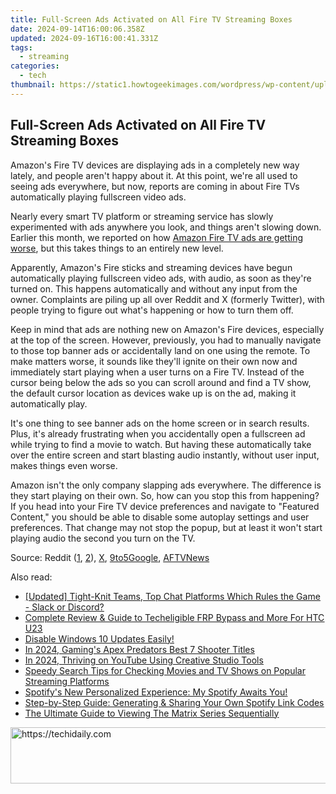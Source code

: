 ```yaml
---
title: Full-Screen Ads Activated on All Fire TV Streaming Boxes
date: 2024-09-14T16:00:06.358Z
updated: 2024-09-16T16:00:41.331Z
tags:
  - streaming
categories:
  - tech
thumbnail: https://static1.howtogeekimages.com/wordpress/wp-content/uploads/2021/12/52567967990_7e6cf57862_o.jpg
---
```


## Full-Screen Ads Activated on All Fire TV Streaming Boxes

Amazon's Fire TV devices are displaying ads in a completely new way lately, and people aren't happy about it. At this point, we're all used to seeing ads everywhere, but now, reports are coming in about Fire TVs automatically playing fullscreen video ads.

 Nearly every smart TV platform or streaming service has slowly experimented with ads anywhere you look, and things aren't slowing down. Earlier this month, we reported on how [Amazon Fire TV ads are getting worse](https://video-ai-editor.techidaily.com/updated-in-2024-free-video-editing-for-gamers-the-best-options/), but this takes things to an entirely new level.

 Apparently, Amazon's Fire sticks and streaming devices have begun automatically playing fullscreen video ads, with audio, as soon as they're turned on. This happens automatically and without any input from the owner. Complaints are piling up all over Reddit and X (formerly Twitter), with people trying to figure out what's happening or how to turn them off.

 Keep in mind that ads are nothing new on Amazon's Fire devices, especially at the top of the screen. However, previously, you had to manually navigate to those top banner ads or accidentally land on one using the remote. To make matters worse, it sounds like they'll ignite on their own now and immediately start playing when a user turns on a Fire TV. Instead of the cursor being below the ads so you can scroll around and find a TV show, the default cursor location as devices wake up is on the ad, making it automatically play.

 It's one thing to see banner ads on the home screen or in search results. Plus, it's already frustrating when you accidentally open a fullscreen ad while trying to find a movie to watch. But having these automatically take over the entire screen and start blasting audio instantly, without user input, makes things even worse.

 Amazon isn't the only company slapping ads everywhere. The difference is they start playing on their own. So, how can you stop this from happening? If you head into your Fire TV device preferences and navigate to "Featured Content," you should be able to disable some autoplay settings and user preferences. That change may not stop the popup, but at least it won't start playing audio the second you turn on the TV.

 Source: Reddit ([1](https://www.reddit.com/r/amazonecho/comments/17zgyt4/latest%5Fupdate%5Fon%5Ffiretv%5Fcauses%5Fads%5Fto%5Fimmediately/), [2](https://www.reddit.com/r/fireTV/comments/17yovn0/fire%5Ftv%5Fshowing%5Fadvertisement%5Fwhen%5Fturned%5Fon/)), [X](https://twitter.com/Cheese%5FHo12/status/1726407375110754734), [9to5Google](https://9to5google.com/2023/11/23/amazon-fire-tv-fullscreen-video-ads-autoplay/), [AFTVNews](https://www.aftvnews.com/fire-tvs-now-autoplay-full-screen-video-ads-when-waking-up-and-what-you-can-do-about-it/)

<ins class="adsbygoogle"
     style="display:block"
     data-ad-format="autorelaxed"
     data-ad-client="ca-pub-7571918770474297"
     data-ad-slot="1223367746"></ins>

<ins class="adsbygoogle"
     style="display:block"
     data-ad-client="ca-pub-7571918770474297"
     data-ad-slot="8358498916"
     data-ad-format="auto"
     data-full-width-responsive="true"></ins>

<span class="atpl-alsoreadstyle">Also read:</span>
<div><ul>
<li><a href="https://discord-videos.techidaily.com/updated-tight-knit-teams-top-chat-platforms-which-rules-the-game-slack-or-discord/"><u>[Updated] Tight-Knit Teams, Top Chat Platforms Which Rules the Game - Slack or Discord?</u></a></li>
<li><a href="https://android-unlock.techidaily.com/complete-review-and-guide-to-techeligible-frp-bypass-and-more-for-htc-u23-by-drfone-android/"><u>Complete Review & Guide to Techeligible FRP Bypass and More For HTC U23</u></a></li>
<li><a href="https://tech-recovery.techidaily.com/1723808290732-disable-windows-10-updates-easily/"><u>Disable Windows 10 Updates Easily!</u></a></li>
<li><a href="https://desktop-recording.techidaily.com/in-2024-gamings-apex-predators-best-7-shooter-titles/"><u>In 2024, Gaming's Apex Predators Best 7 Shooter Titles</u></a></li>
<li><a href="https://youtube-stream.techidaily.com/in-2024-thriving-on-youtube-using-creative-studio-tools/"><u>In 2024, Thriving on YouTube Using Creative Studio Tools</u></a></li>
<li><a href="https://media-tips.techidaily.com/speedy-search-tips-for-checking-movies-and-tv-shows-on-popular-streaming-platforms/"><u>Speedy Search Tips for Checking Movies and TV Shows on Popular Streaming Platforms</u></a></li>
<li><a href="https://media-tips.techidaily.com/spotifys-new-personalized-experience-my-spotify-awaits-you/"><u>Spotify's New Personalized Experience: My Spotify Awaits You!</u></a></li>
<li><a href="https://media-tips.techidaily.com/step-by-step-guide-generating-and-sharing-your-own-spotify-link-codes/"><u>Step-by-Step Guide: Generating & Sharing Your Own Spotify Link Codes</u></a></li>
<li><a href="https://tech-recovery.techidaily.com/the-ultimate-guide-to-viewing-the-matrix-series-sequentially/"><u>The Ultimate Guide to Viewing The Matrix Series Sequentially</u></a></li>
</ul></div>

<!-- affiliate ads begin -->
<a href="https://ephamedtechinc.pxf.io/c/5597632/2136627/26400" target="_top" id="2136627">
  <img src="//a.impactradius-go.com/display-ad/26400-2136627" border="0" alt="https://techidaily.com" width="728" height="90"/>
</a>
<img height="0" width="0" src="https://ephamedtechinc.pxf.io/i/5597632/2136627/26400" style="position:absolute;visibility:hidden;" border="0" />
<!-- affiliate ads end -->

